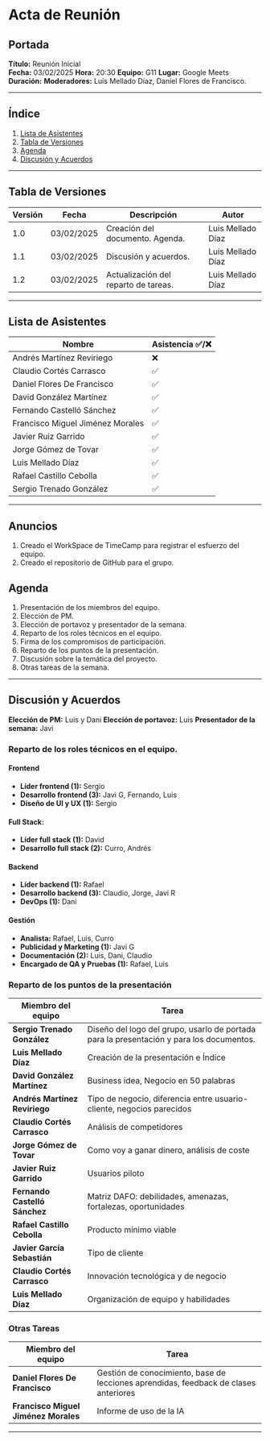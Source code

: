 # Acta de Reunión

## Portada

**Título:** Reunión Inicial  
**Fecha:** 03/02/2025 
**Hora:** 20:30
**Equipo:** G11 
**Lugar:** Google Meets 
**Duración:**
**Moderadores:** Luis Mellado Díaz, Daniel Flores de Francisco.

---

## Índice

1. [Lista de Asistentes](#lista-de-asistentes)
2. [Tabla de Versiones](#tabla-de-versiones)
3. [Agenda](#agenda)
4. [Discusión y Acuerdos](#discusion-y-acuerdos)

---

## Tabla de Versiones

| Versión | Fecha | Descripción | Autor |
|---------|------|-------------|-------|
| 1.0 | 03/02/2025 | Creación del documento. Agenda. | Luis Mellado Díaz |
| 1.1 | 03/02/2025 | Discusión y acuerdos. | Luis Mellado Díaz |
| 1.2 | 03/02/2025 | Actualización del reparto de tareas. | Luis Mellado Díaz |



---


## Lista de Asistentes

| Nombre | Asistencia ✅/❌|
|--------|------------|
| Andrés Martínez Reviriego         | ❌ |
| Claudio Cortés Carrasco           | ✅ |
| Daniel Flores De Francisco        | ✅ |
| David González Martínez           | ✅ |
| Fernando Castelló Sánchez         | ✅ |
| Francisco Miguel Jiménez Morales  | ✅ |
| Javier Ruiz Garrido               | ✅ |
| Jorge Gómez de Tovar              | ✅ |
| Luis Mellado Díaz                 | ✅ |
| Rafael Castillo Cebolla           | ✅ |
| Sergio Trenado González           | ✅ |

---
## Anuncios

1. Creado el WorkSpace de TimeCamp para registrar el esfuerzo del equipo.
2. Creado el repositorio de GitHub para el grupo.
   
## Agenda

1. Presentación de los miembros del equipo.
2. Elección de PM.
3. Elección de portavoz y presentador de la semana.
4. Reparto de los roles técnicos en el equipo.
5. Firma de los compromisos de participación. 
6. Reparto de los puntos de la presentación.
7. Discusión sobre la temática del proyecto.
8. Otras tareas de la semana.

---

## Discusión y Acuerdos

**Elección de PM:** Luis y Dani
**Elección de portavoz:** Luis
**Presentador de la semana:** Javi

### Reparto de los roles técnicos en el equipo.

#### **Frontend**
- **Líder frontend (1):** Sergio
- **Desarrollo frontend (3):** Javi G, Fernando, Luis
- **Diseño de UI y UX (1):** Sergio
  
#### **Full Stack:** 
- **Líder full stack (1):** David
- **Desarrollo full stack (2):** Curro, Andrés

#### **Backend**
- **Líder backend (1):** Rafael
- **Desarrollo backend (3):** Claudio, Jorge, Javi R
- **DevOps (1):** Dani

#### **Gestión**
- **Analista:** Rafael, Luis, Curro
- **Publicidad y Marketing (1):** Javi G
- **Documentación (2):** Luis, Dani, Claudio
- **Encargado de QA y Pruebas (1):** Rafael, Luis

### Reparto de los puntos de la presentación

| Miembro del equipo            | Tarea |
|--------------------------------|--------------------------------------|
| **Sergio Trenado González**    | Diseño del logo del grupo, usarlo de portada para la presentación y para los documentos. |
| **Luis Mellado Díaz**          | Creación de la presentación e Índice |
| **David González Martínez**    | Business idea, Negocio en 50 palabras |
| **Andrés Martínez Reviriego**  | Tipo de negocio, diferencia entre usuario-cliente, negocios parecidos |
| **Claudio Cortés Carrasco**    | Análisis de competidores |
| **Jorge Gómez de Tovar**       | Como voy a ganar dinero, análisis de coste |
| **Javier Ruiz Garrido**        | Usuarios piloto |
| **Fernando Castelló Sánchez**  | Matriz DAFO: debilidades, amenazas, fortalezas, oportunidades |
| **Rafael Castillo Cebolla**    | Producto mínimo viable |
| **Javier García Sebastián**    | Tipo de cliente |
| **Claudio Cortés Carrasco**    | Innovación tecnológica y de negocio |
| **Luis Mellado Díaz**          | Organización de equipo y habilidades |

### Otras Tareas

| Miembro del equipo            | Tarea |
|--------------------------------|--------------------------------------|
| **Daniel Flores De Francisco** | Gestión de conocimiento, base de lecciones aprendidas, feedback de clases anteriores |
| **Francisco Miguel Jiménez Morales** | Informe de uso de la IA |

----

